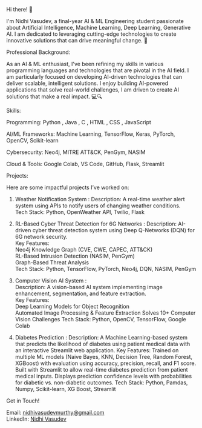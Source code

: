 Hi there! 👋  

I'm Nidhi Vasudev, a final-year AI & ML Engineering student passionate about Artificial Intelligence, Machine Learning, Deep Learning, Generative AI. I am dedicated to leveraging cutting-edge technologies to create innovative solutions that can drive meaningful change. 🚀  



Professional Background:  

As an AI & ML enthusiast, I've been refining my skills in various programming languages and technologies that are pivotal in the AI field. I am particularly focused on developing AI-driven technologies that can deliver scalable, intelligent solutions. I enjoy building AI-powered applications that solve real-world challenges, I am driven to create AI solutions that make a real impact.  💻🔍  



Skills:  

 Programming: Python , Java , C , HTML , CSS , JavaScript
 
 AI/ML Frameworks: Machine Learning, TensorFlow, Keras, PyTorch, OpenCV, Scikit-learn
 
 Cybersecurity: Neo4j, MITRE ATT&CK, PenGym, NASIM
 
 Cloud & Tools: Google Colab, VS Code, GitHub, Flask, Streamlit 



Projects:  

Here are some impactful projects I’ve worked on:

1. Weather Notification System : 
    Description: A real-time weather alert system using APIs to notify users of changing weather conditions.  
    Tech Stack: Python, OpenWeather API, Twilio, Flask  
 

2.  RL-Based Cyber Threat Detection for 6G Networks : 
     Description: AI-driven cyber threat detection system using Deep Q-Networks (DQN) for 6G network security.  
     Key Features:  
       Neo4j Knowledge Graph (CVE, CWE, CAPEC, ATT&CK)  
       RL-Based Intrusion Detection (NASIM, PenGym)  
       Graph-Based Threat Analysis  
       Tech Stack: Python, TensorFlow, PyTorch, Neo4j, DQN, NASIM, PenGym  


3.  Computer Vision AI System :  
     Description: A vision-based AI system implementing image enhancement, segmentation, and feature extraction.  
     Key Features:  
       Deep Learning Models for Object Recognition  
       Automated Image Processing & Feature Extraction 
       Solves 10+ Computer Vision Challenges 
       Tech Stack: Python, OpenCV, TensorFlow, Google Colab  

4. Diabetes Prediction :
     Description: A Machine Learning-based system that predicts the likelihood of diabetes using patient medical data with an interactive Streamlit web application.
     Key Features:
       Trained on multiple ML models (Naive Bayes, KNN, Decision Tree, Random Forest, XGBoost) with evaluation using accuracy, precision, recall, and F1 score.
       Built with Streamlit to allow real-time diabetes prediction from patient medical inputs.
       Displays prediction confidence levels with probabilities for diabetic vs. non-diabetic outcomes.
       Tech Stack: Python, Pamdas, Numpy, Scikit-learn, XG Boost, Streamlit

 Get in Touch!  

  Email: [nidhivasudevmurthy@gmail.com](mailto:nidhivasudevmurthy@gmail.com)  
  LinkedIn: [Nidhi Vasudev](http://www.linkedin.com/in/nidhivasudev)  
